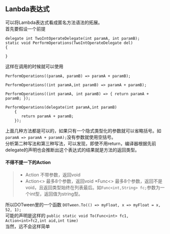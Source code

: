 ## Lanbda表达式 ##
可以将Lambda表达式看成匿名方法语法的拓展。  
首先要假设一个前提  

    delegate int TwoIntOperateDelegate(int paramA, int paramB);
    static void PerformOperations(TwoIntOperateDelegate del)
    {

    }
 
这样在调用的时候就可以使用  

	PerformOperations((paramA, paramB) => paramA + paramB);

	PerformOperations((int paramA,int paramB) => paramA + paramB);

	PerformOperations((int paramA, int paramB) => { return paramA + paramB; });

	PerformOperations(delegate(int paramA,int paramB)
        {
           return paramA + paramB;
        });
上面几种方法都是可以的，如果只有一个隐式类型化的参数就可以省略括号。如`paramA => paramA + paramA);`没有参数就使用空括号。  
分析第二种写法和第三种写法，可以发现，即使不用return，编译器根据先前delegate的声明也会推断出这个表达式的结果就是方法的返回类型。  
#### 不得不提一下的Action ####  
> * Action 不带参数，返回void
> * Action<>  最多8个参数，返回void
> *Func<>  最多8个参数，返回不是void，且返回类型始终在列表最后。如`Func<int,String> fc;`参数为一个int型，返回值为string型。  

所以DOTween里的一个函数
    `DOTween.To(() => myFloat, x => myFloat = x, 52, 1);`  
可能的声明是这样的
	`public static void To(Func<int> fc1, Action<int>fc2,int aid,int time)`  
当然，远不会这样简单